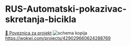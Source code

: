 # RUS-Automatski-pokazivac-skretanja-bicikla
[🔗 Poveznica za projekt](https://wokwi.com/projects/428119088452907009)
![schema](https://github.com/user-attachments/assets/7ef67f94-41b6-42d2-80e2-d4ab7879591e)
kopija https://wokwi.com/projects/429029660624288769

